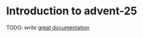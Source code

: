 # Introduction to advent-25

TODO: write [great documentation](http://jacobian.org/writing/what-to-write/)
